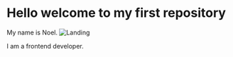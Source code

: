 # Hello welcome to my first repository

My name is Noel.
![Landing](https://github.com/user-attachments/assets/1b3b2752-765f-47ba-ab64-befb5674583a)

I am a frontend developer.